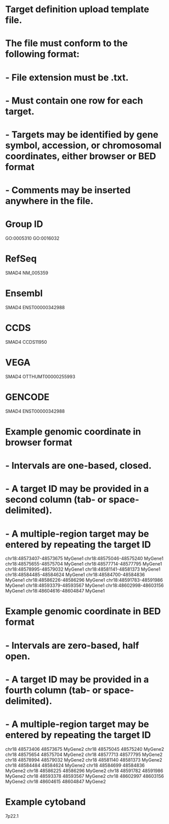 
# Target definition upload template file.
#
# The file must conform to the following format:
# - File extension must be .txt.
# - Must contain one row for each target.
# - Targets may be identified by gene symbol, accession, or chromosomal coordinates, either browser or BED format
# - Comments may be inserted anywhere in the file.

# Group ID
GO:0005310
GO:0016032

# RefSeq 
SMAD4
NM_005359

# Ensembl
SMAD4
ENST00000342988

# CCDS
SMAD4
CCDS11950

# VEGA
SMAD4
OTTHUMT00000255993

# GENCODE
SMAD4
ENST00000342988

# Example genomic coordinate in browser format
# - Intervals are one-based, closed.
# - A target ID may be provided in a second column (tab- or space-delimited).
# - A multiple-region target may be entered by repeating the target ID
chr18:48573407-48573675	MyGene1
chr18:48575046-48575240	MyGene1
chr18:48575655-48575704	MyGene1
chr18:48577714-48577795	MyGene1
chr18:48578995-48579032	MyGene1
chr18:48581141-48581373	MyGene1
chr18:48584485-48584624	MyGene1
chr18:48584700-48584836	MyGene1
chr18:48586226-48586296	MyGene1
chr18:48591783-48591986	MyGene1
chr18:48593379-48593567	MyGene1
chr18:48602998-48603156	MyGene1
chr18:48604616-48604847	MyGene1

# Example genomic coordinate in BED format
# - Intervals are zero-based, half open.
# - A target ID may be provided in a fourth column (tab- or space-delimited).
# - A multiple-region target may be entered by repeating the target ID
chr18	48573406	48573675	MyGene2
chr18	48575045	48575240	MyGene2
chr18	48575654	48575704	MyGene2
chr18	48577713	48577795	MyGene2
chr18	48578994	48579032	MyGene2
chr18	48581140	48581373	MyGene2
chr18	48584484	48584624	MyGene2
chr18	48584699	48584836	MyGene2
chr18	48586225	48586296	MyGene2
chr18	48591782	48591986	MyGene2
chr18	48593378	48593567	MyGene2
chr18	48602997	48603156	MyGene2
chr18	48604615	48604847	MyGene2

# Example cytoband 
7p22.1


